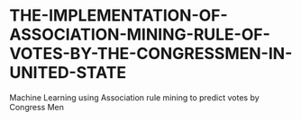 # THE-IMPLEMENTATION-OF-ASSOCIATION-MINING-RULE-OF-VOTES-BY-THE-CONGRESSMEN-IN-UNITED-STATE
Machine Learning using Association rule mining to predict votes by Congress Men
